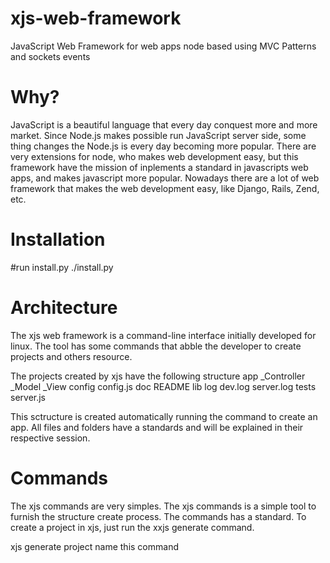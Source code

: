 xjs-web-framework
=================

JavaScript Web Framework for web apps node based using MVC Patterns and sockets events


Why?
=================

JavaScript is a beautiful language that every day conquest more and more market.
Since Node.js makes possible run JavaScript server side, some thing changes the Node.js is every day becoming more popular.
There are very extensions for node, who makes web development easy, but this framework have the mission of inplements a standard in javascripts web apps, and makes javascript more popular.
Nowadays there are a lot of web framework that makes the web development easy, like Django, Rails, Zend, etc. 


Installation
=================

#run install.py
./install.py


Architecture
=================

The xjs web framework is a command-line interface initially developed for linux. The tool has some commands that abble the developer to create projects and others resource.

The projects created by xjs have the following structure
  app
    _Controller
    _Model
    _View
  config
    config.js
  doc
    README
  lib
  log
    dev.log
    server.log
  tests
  server.js
  
This sctructure is created automatically running the command to create an app. All files and folders have a standards and will be explained in their respective session.


Commands
=================

The xjs commands are very simples. The xjs commands is a simple tool to furnish the structure create process.
The commands has a standard. To create a project in xjs, just run the xxjs generate command.

xjs generate project name
this command 

